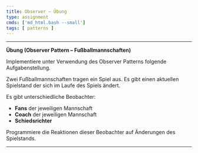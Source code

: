 ```yaml
---
title: Observer – Übung
type: assignment
cmds: ['md_html.bash --small']
tags: [ patterns ]
---
```




---

**Übung (Observer Pattern – Fußballmannschaften)**

Implementiere unter Verwendung des Observer Patterns folgende Aufgabenstellung.

Zwei Fußballmannschaften tragen ein Spiel aus. Es gibt einen aktuellen Spielstand der sich im Laufe des Spiels ändert.

Es gibt unterschiedliche Beobachter:

- **Fans** der jeweiligen Mannschaft
- **Coach** der jeweiligen Mannschaft
- **Schiedsrichter**

Programmiere die Reaktionen dieser Beobachter auf Änderungen des Spielstands.

---



